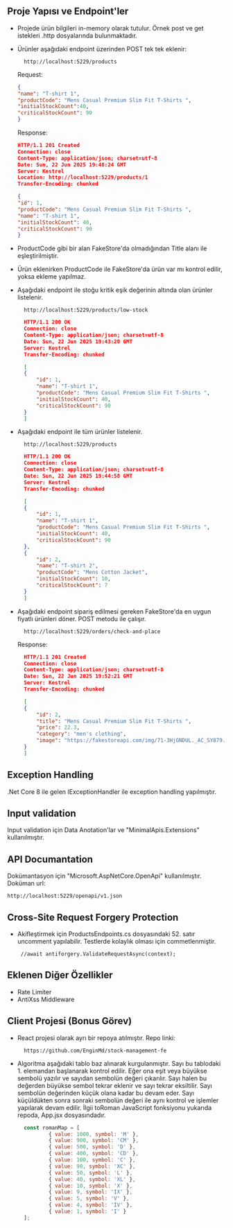 ## Proje Yapısı ve Endpoint'ler
- Projede ürün bilgileri in-memory olarak tutulur. Örnek post ve get istekleri .http dosyalarında bulunmaktadır.
- Ürünler aşağıdaki endpoint üzerinden POST tek tek eklenir:

        http://localhost:5229/products
    Request:
    ```json
    {
    "name": "T-shirt 1",
    "productCode": "Mens Casual Premium Slim Fit T-Shirts ",
    "initialStockCount":40,
    "criticalStockCount": 90
    }
    ```
    Response:
    ```json
    HTTP/1.1 201 Created
    Connection: close
    Content-Type: application/json; charset=utf-8
    Date: Sun, 22 Jun 2025 19:48:24 GMT
    Server: Kestrel
    Location: http://localhost:5229/products/1
    Transfer-Encoding: chunked

    {
    "id": 1,
    "productCode": "Mens Casual Premium Slim Fit T-Shirts ",
    "name": "T-shirt 1",
    "initialStockCount": 40,
    "criticalStockCount": 90
    }
    ```
- ProductCode gibi bir alan FakeStore'da olmadığından Title alanı ile eşleştirilmiştir.
- Ürün eklenirken ProductCode ile FakeStore'da ürün var mı kontrol edilir, yoksa ekleme yapılmaz.
- Aşağıdaki endpoint ile stoğu kritik eşik değerinin altında olan ürünler listelenir.
    
        http://localhost:5229/products/low-stock
  ```json
    HTTP/1.1 200 OK
    Connection: close
    Content-Type: application/json; charset=utf-8
    Date: Sun, 22 Jun 2025 19:43:20 GMT
    Server: Kestrel
    Transfer-Encoding: chunked

    [
    {
        "id": 1,
        "name": "T-shirt 1",
        "productCode": "Mens Casual Premium Slim Fit T-Shirts ",
        "initialStockCount": 40,
        "criticalStockCount": 90
    }
    ]
  ```
- Aşağıdaki endpoint ile tüm ürünler listelenir.

        http://localhost:5229/products

  ```json
    HTTP/1.1 200 OK
    Connection: close
    Content-Type: application/json; charset=utf-8
    Date: Sun, 22 Jun 2025 19:44:58 GMT
    Server: Kestrel
    Transfer-Encoding: chunked

    [
    {
        "id": 1,
        "name": "T-shirt 1",
        "productCode": "Mens Casual Premium Slim Fit T-Shirts ",
        "initialStockCount": 40,
        "criticalStockCount": 90
    },
    {
        "id": 2,
        "name": "T-shirt 2",
        "productCode": "Mens Cotton Jacket",
        "initialStockCount": 10,
        "criticalStockCount": 7
    }
    ]
  ```
- Aşağıdaki endpoint sipariş edilmesi gereken FakeStore'da en uygun fiyatlı ürünleri döner. POST metodu ile çalışır.
  
        http://localhost:5229/orders/check-and-place

    Response:

  ```json
    HTTP/1.1 201 Created
    Connection: close
    Content-Type: application/json; charset=utf-8
    Date: Sun, 22 Jun 2025 19:52:21 GMT
    Server: Kestrel
    Transfer-Encoding: chunked

    [
    {
        "id": 2,
        "title": "Mens Casual Premium Slim Fit T-Shirts ",
        "price": 22.3,
        "category": "men's clothing",
        "image": "https://fakestoreapi.com/img/71-3HjGNDUL._AC_SY879._SX._UX._SY._UY_.jpg"
    }
    ]
  ```

 ## Exception Handling
 .Net Core 8 ile gelen IExceptionHandler ile exception handling yapılmıştır.

 ## Input validation
 Input validation için Data Anotation'lar ve "MinimalApis.Extensions" kullanılmıştır.

 ## API Documantation
Dokümantasyon için "Microsoft.AspNetCore.OpenApi" kullanılmıştır. Doküman url:

    http://localhost:5229/openapi/v1.json

 ## Cross-Site Request Forgery Protection
* Akifleştirmek için ProductsEndpoints.cs dosyasındaki 52. satır uncomment yapılabilir. Testlerde kolaylık olması için commetlenmiştir.
   ```
    //await antiforgery.ValidateRequestAsync(context);
   ```

 ## Eklenen Diğer Özellikler
* Rate Limiter
* AntiXss Middleware

## Client Projesi (Bonus Görev)
- React projesi olarak ayrı bir repoya atılmıştır. Repo linki: 

        https://github.com/EnginMd/stock-management-fe

- Algoritma aşağıdaki tablo baz alınarak kurgulanmıştır. Sayı bu tablodaki 1. elemandan başlanarak kontrol edilir. Eğer ona eşit veya büyükse sembolü yazılır ve sayıdan sembolün değeri çıkarılır. Sayı halen bu değerden büyükse sembol tekrar eklenir ve sayı tekrar eksiltilir. Sayı sembolün değerinden küçük olana kadar bu devam eder. Sayı küçüldükten sonra sonraki sembolün değeri ile aynı kontrol ve işlemler yapılarak devam edilir. İlgii toRoman JavaScript fonksiyonu yukarıda repoda, App.jsx dosyasındadır.

  ```javascript
    const romanMap = [
            { value: 1000, symbol: 'M' },
            { value: 900, symbol: 'CM' },
            { value: 500, symbol: 'D' },
            { value: 400, symbol: 'CD' },
            { value: 100, symbol: 'C' },
            { value: 90, symbol: 'XC' },
            { value: 50, symbol: 'L' },
            { value: 40, symbol: 'XL' },
            { value: 10, symbol: 'X' },
            { value: 9, symbol: 'IX' },
            { value: 5, symbol: 'V' },
            { value: 4, symbol: 'IV' },
            { value: 1, symbol: 'I' }
    ];
  ```
 